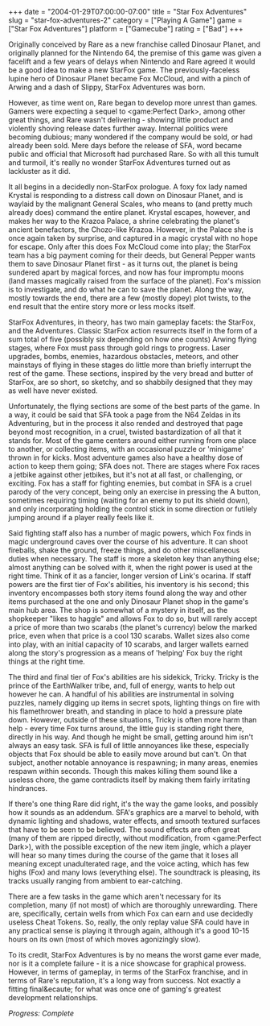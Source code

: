 +++
date = "2004-01-29T07:00:00-07:00"
title = "Star Fox Adventures"
slug = "star-fox-adventures-2"
category = ["Playing A Game"]
game = ["Star Fox Adventures"]
platform = ["Gamecube"]
rating = ["Bad"]
+++

Originally conceived by Rare as a new franchise called Dinosaur Planet, and originally planned for the Nintendo 64, the premise of this game was given a facelift and a few years of delays when Nintendo and Rare agreed it would be a good idea to make a new StarFox game. The previously-faceless lupine hero of Dinosaur Planet became Fox McCloud, and with a pinch of Arwing and a dash of Slippy, StarFox Adventures was born.

However, as time went on, Rare began to develop more unrest than games. Gamers were expecting a sequel to <game:Perfect Dark>, among other great things, and Rare wasn't delivering - showing little product and violently shoving release dates further away. Internal politics were becoming dubious; many wondered if the company would be sold, or had already been sold. Mere days before the release of SFA, word became public and official that Microsoft had purchased Rare. So with all this tumult and turmoil, it's really no wonder StarFox Adventures turned out as lackluster as it did.

It all begins in a decidedly non-StarFox prologue. A foxy fox lady named Krystal is responding to a distress call down on Dinosaur Planet, and is waylaid by the malignant General Scales, who means to (and pretty much already does) command the entire planet. Krystal escapes, however, and makes her way to the Krazoa Palace, a shrine celebrating the planet's ancient benefactors, the Chozo-like Krazoa. However, in the Palace she is once again taken by surprise, and captured in a magic crystal with no hope for escape. Only after this does Fox McCloud come into play; the StarFox team has a big payment coming for their deeds, but General Pepper wants them to save Dinosaur Planet first - as it turns out, the planet is being sundered apart by magical forces, and now has four impromptu moons (land masses magically raised from the surface of the planet). Fox's mission is to investigate, and do what he can to save the planet. Along the way, mostly towards the end, there are a few (mostly dopey) plot twists, to the end result that the entire story more or less mocks itself.

StarFox Adventures, in theory, has two main gameplay facets: the StarFox, and the Adventures. Classic StarFox action resurrects itself in the form of a sum total of five (possibly six depending on how one counts) Arwing flying stages, where Fox must pass through gold rings to progress. Laser upgrades, bombs, enemies, hazardous obstacles, meteors, and other mainstays of flying in these stages do little more than briefly interrupt the rest of the game. These sections, inspired by the very bread and butter of StarFox, are so short, so sketchy, and so shabbily designed that they may as well have never existed.

Unfortunately, the flying sections are some of the best parts of the game. In a way, it could be said that SFA took a page from the N64 Zeldas in its Adventuring, but in the process it also rended and destroyed that page beyond most recognition, in a cruel, twisted bastardization of all that it stands for. Most of the game centers around either running from one place to another, or collecting items, with an occasional puzzle or 'minigame' thrown in for kicks. Most adventure games also have a healthy dose of action to keep them going; SFA does not. There are stages where Fox races a jetbike against other jetbikes, but it's not at all fast, or challenging, or exciting. Fox has a staff for fighting enemies, but combat in SFA is a cruel parody of the very concept, being only an exercise in pressing the A button, sometimes requiring timing (waiting for an enemy to put its shield down), and only incorporating holding the control stick in some direction or futilely jumping around if a player really feels like it.

Said fighting staff also has a number of magic powers, which Fox finds in magic underground caves over the course of his adventure. It can shoot fireballs, shake the ground, freeze things, and do other miscellaneous duties when necessary. The staff is more a skeleton key than anything else; almost anything can be solved with it, when the right power is used at the right time. Think of it as a fancier, longer version of Link's ocarina. If staff powers are the first tier of Fox's abilities, his inventory is his second; this inventory encompasses both story items found along the way and other items purchased at the one and only Dinosaur Planet shop in the game's main hub area. The shop is somewhat of a mystery in itself, as the shopkeeper "likes to haggle" and allows Fox to do so, but will rarely accept a price of more than two scarabs (the planet's currency) below the marked price, even when that price is a cool 130 scarabs. Wallet sizes also come into play, with an initial capacity of 10 scarabs, and larger wallets earned along the story's progression as a means of 'helping' Fox buy the right things at the right time.

The third and final tier of Fox's abilities are his sidekick, Tricky. Tricky is the prince of the EarthWalker tribe, and, full of energy, wants to help out however he can. A handful of his abilities are instrumental in solving puzzles, namely digging up items in secret spots, lighting things on fire with his flamethrower breath, and standing in place to hold a pressure plate down. However, outside of these situations, Tricky is often more harm than help - every time Fox turns around, the little guy is standing right there, directly in his way. And though he might be small, getting around him isn't always an easy task. SFA is full of little annoyances like these, especially objects that Fox should be able to easily move around but can't. On that subject, another notable annoyance is respawning; in many areas, enemies respawn within seconds. Though this makes killing them sound like a useless chore, the game contradicts itself by making them fairly irritating hindrances.

If there's one thing Rare did right, it's the way the game looks, and possibly how it sounds as an addendum. SFA's graphics are a marvel to behold, with dynamic lighting and shadows, water effects, and smooth textured surfaces that have to be seen to be believed. The sound effects are often great (many of them are ripped directly, without modification, from <game:Perfect Dark>), with the possible exception of the new item jingle, which a player will hear so many times during the course of the game that it loses all meaning except unadulterated rage, and the voice acting, which has few highs (Fox) and many lows (everything else). The soundtrack is pleasing, its tracks usually ranging from ambient to ear-catching.

There are a few tasks in the game which aren't necessary for its completion, many (if not most) of which are thoroughly unrewarding. There are, specifically, certain wells from which Fox can earn and use decidedly useless Cheat Tokens. So, really, the only replay value SFA could have in any practical sense is playing it through again, although it's a good 10-15 hours on its own (most of which moves agonizingly slow).

To its credit, StarFox Adventures is by no means the worst game ever made, nor is it a complete failure - it is a nice showcase for graphical prowess. However, in terms of gameplay, in terms of the StarFox franchise, and in terms of Rare's reputation, it's a long way from success. Not exactly a fitting final&ecaute; for what was once one of gaming's greatest development relationships.

<i>Progress: Complete</i>